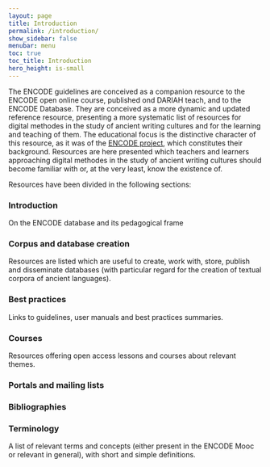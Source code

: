 ```yaml
---
layout: page
title: Introduction
permalink: /introduction/
show_sidebar: false
menubar: menu
toc: true
toc_title: Introduction
hero_height: is-small
---
```


The ENCODE guidelines are conceived as a companion resource to the ENCODE open online course, published ond DARIAH teach, and to the ENCODE Database. They are conceived as a more dynamic and updated reference resource, presenting a more systematic list of resources for digital methodes in the study of ancient writing cultures and for the learning and teaching of them. The educational focus is the distinctive character of this resource, as it was of the [ENCODE project](https://site.unibo.it/encode/en), which constitutes their background.
Resources are here presented which teachers and learners approaching digital methodes in the study of ancient writing cultures should become familiar with or, at the very least, know the existence of. 

Resources have been divided in the following sections:

### Introduction
On the ENCODE database and its pedagogical frame

### Corpus and database creation
Resources are listed which are useful to create, work with, store, publish and disseminate databases (with particular regard for the creation of textual corpora of ancient languages).

### Best practices
Links to guidelines, user manuals and best practices summaries.

### Courses
Resources offering open access lessons and courses about relevant themes.

### Portals and mailing lists

### Bibliographies

### Terminology
A list of relevant terms and concepts (either present in the ENCODE Mooc or relevant in general), with short and simple definitions.
